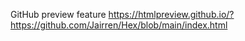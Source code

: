
GitHub preview feature https://htmlpreview.github.io/?https://github.com/Jairren/Hex/blob/main/index.html
